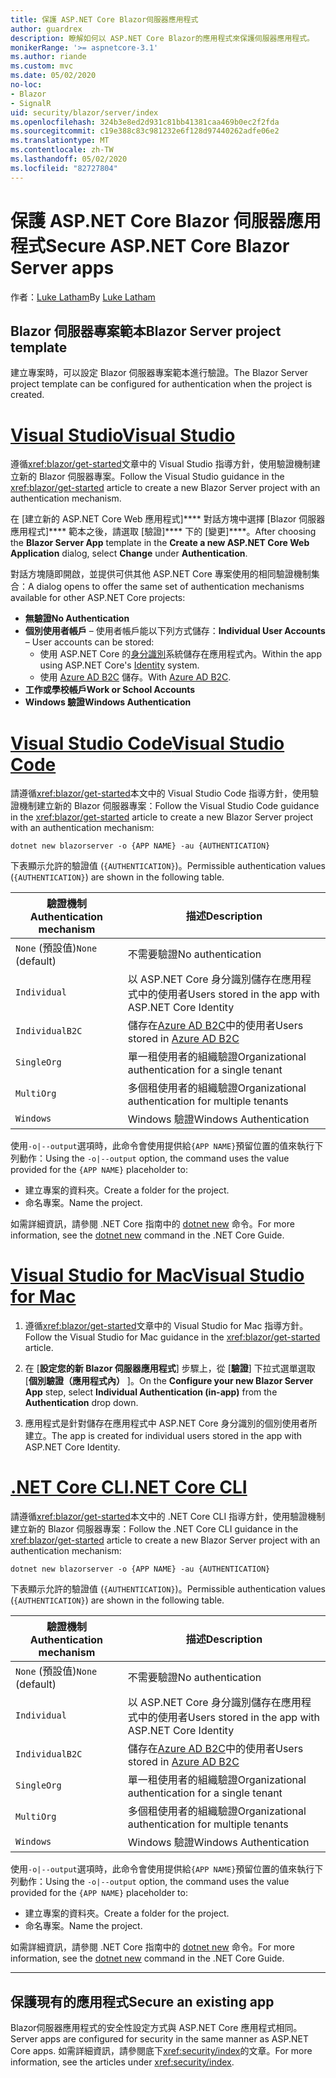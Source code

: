 ```yaml
---
title: 保護 ASP.NET Core Blazor伺服器應用程式
author: guardrex
description: 瞭解如何以 ASP.NET Core Blazor的應用程式來保護伺服器應用程式。
monikerRange: '>= aspnetcore-3.1'
ms.author: riande
ms.custom: mvc
ms.date: 05/02/2020
no-loc:
- Blazor
- SignalR
uid: security/blazor/server/index
ms.openlocfilehash: 324b3e8ed2d931c81bb41381caa469b0ec2f2fda
ms.sourcegitcommit: c19e388c83c981232e6f128d97440262adfe06e2
ms.translationtype: MT
ms.contentlocale: zh-TW
ms.lasthandoff: 05/02/2020
ms.locfileid: "82727804"
---
```

# <a name="secure-aspnet-core-blazor-server-apps"></a><span data-ttu-id="4d71c-103">保護 ASP.NET Core Blazor 伺服器應用程式</span><span class="sxs-lookup"><span data-stu-id="4d71c-103">Secure ASP.NET Core Blazor Server apps</span></span>

<span data-ttu-id="4d71c-104">作者：[Luke Latham](https://github.com/guardrex)</span><span class="sxs-lookup"><span data-stu-id="4d71c-104">By [Luke Latham](https://github.com/guardrex)</span></span>

## <a name="blazor-server-project-template"></a><span data-ttu-id="4d71c-105">Blazor 伺服器專案範本</span><span class="sxs-lookup"><span data-stu-id="4d71c-105">Blazor Server project template</span></span>

<span data-ttu-id="4d71c-106">建立專案時，可以設定 Blazor 伺服器專案範本進行驗證。</span><span class="sxs-lookup"><span data-stu-id="4d71c-106">The Blazor Server project template can be configured for authentication when the project is created.</span></span>

# <a name="visual-studio"></a>[<span data-ttu-id="4d71c-107">Visual Studio</span><span class="sxs-lookup"><span data-stu-id="4d71c-107">Visual Studio</span></span>](#tab/visual-studio)

<span data-ttu-id="4d71c-108">遵循<xref:blazor/get-started>文章中的 Visual Studio 指導方針，使用驗證機制建立新的 Blazor 伺服器專案。</span><span class="sxs-lookup"><span data-stu-id="4d71c-108">Follow the Visual Studio guidance in the <xref:blazor/get-started> article to create a new Blazor Server project with an authentication mechanism.</span></span>

<span data-ttu-id="4d71c-109">在 [建立新的 ASP.NET Core Web 應用程式]\*\*\*\* 對話方塊中選擇 [Blazor 伺服器應用程式]\*\*\*\* 範本之後，請選取 [驗證]\*\*\*\* 下的 [變更]\*\*\*\*。</span><span class="sxs-lookup"><span data-stu-id="4d71c-109">After choosing the **Blazor Server App** template in the **Create a new ASP.NET Core Web Application** dialog, select **Change** under **Authentication**.</span></span>

<span data-ttu-id="4d71c-110">對話方塊隨即開啟，並提供可供其他 ASP.NET Core 專案使用的相同驗證機制集合：</span><span class="sxs-lookup"><span data-stu-id="4d71c-110">A dialog opens to offer the same set of authentication mechanisms available for other ASP.NET Core projects:</span></span>

* <span data-ttu-id="4d71c-111">**無驗證**</span><span class="sxs-lookup"><span data-stu-id="4d71c-111">**No Authentication**</span></span>
* <span data-ttu-id="4d71c-112">**個別使用者帳戶** &ndash; 使用者帳戶能以下列方式儲存：</span><span class="sxs-lookup"><span data-stu-id="4d71c-112">**Individual User Accounts** &ndash; User accounts can be stored:</span></span>
  * <span data-ttu-id="4d71c-113">使用 ASP.NET Core 的[身分識別](xref:security/authentication/identity)系統儲存在應用程式內。</span><span class="sxs-lookup"><span data-stu-id="4d71c-113">Within the app using ASP.NET Core's [Identity](xref:security/authentication/identity) system.</span></span>
  * <span data-ttu-id="4d71c-114">使用 [Azure AD B2C](xref:security/authentication/azure-ad-b2c) 儲存。</span><span class="sxs-lookup"><span data-stu-id="4d71c-114">With [Azure AD B2C](xref:security/authentication/azure-ad-b2c).</span></span>
* <span data-ttu-id="4d71c-115">**工作或學校帳戶**</span><span class="sxs-lookup"><span data-stu-id="4d71c-115">**Work or School Accounts**</span></span>
* <span data-ttu-id="4d71c-116">**Windows 驗證**</span><span class="sxs-lookup"><span data-stu-id="4d71c-116">**Windows Authentication**</span></span>

# <a name="visual-studio-code"></a>[<span data-ttu-id="4d71c-117">Visual Studio Code</span><span class="sxs-lookup"><span data-stu-id="4d71c-117">Visual Studio Code</span></span>](#tab/visual-studio-code)

<span data-ttu-id="4d71c-118">請遵循<xref:blazor/get-started>本文中的 Visual Studio Code 指導方針，使用驗證機制建立新的 Blazor 伺服器專案：</span><span class="sxs-lookup"><span data-stu-id="4d71c-118">Follow the Visual Studio Code guidance in the <xref:blazor/get-started> article to create a new Blazor Server project with an authentication mechanism:</span></span>

```dotnetcli
dotnet new blazorserver -o {APP NAME} -au {AUTHENTICATION}
```

<span data-ttu-id="4d71c-119">下表顯示允許的驗證值 (`{AUTHENTICATION}`)。</span><span class="sxs-lookup"><span data-stu-id="4d71c-119">Permissible authentication values (`{AUTHENTICATION}`) are shown in the following table.</span></span>

| <span data-ttu-id="4d71c-120">驗證機制</span><span class="sxs-lookup"><span data-stu-id="4d71c-120">Authentication mechanism</span></span> | <span data-ttu-id="4d71c-121">描述</span><span class="sxs-lookup"><span data-stu-id="4d71c-121">Description</span></span> |
| ------------------------ | ----------- |
| <span data-ttu-id="4d71c-122">`None` (預設值)</span><span class="sxs-lookup"><span data-stu-id="4d71c-122">`None` (default)</span></span>         | <span data-ttu-id="4d71c-123">不需要驗證</span><span class="sxs-lookup"><span data-stu-id="4d71c-123">No authentication</span></span> |
| `Individual`             | <span data-ttu-id="4d71c-124">以 ASP.NET Core 身分識別儲存在應用程式中的使用者</span><span class="sxs-lookup"><span data-stu-id="4d71c-124">Users stored in the app with ASP.NET Core Identity</span></span> |
| `IndividualB2C`          | <span data-ttu-id="4d71c-125">儲存在[Azure AD B2C](xref:security/authentication/azure-ad-b2c)中的使用者</span><span class="sxs-lookup"><span data-stu-id="4d71c-125">Users stored in [Azure AD B2C](xref:security/authentication/azure-ad-b2c)</span></span> |
| `SingleOrg`              | <span data-ttu-id="4d71c-126">單一租使用者的組織驗證</span><span class="sxs-lookup"><span data-stu-id="4d71c-126">Organizational authentication for a single tenant</span></span> |
| `MultiOrg`               | <span data-ttu-id="4d71c-127">多個租使用者的組織驗證</span><span class="sxs-lookup"><span data-stu-id="4d71c-127">Organizational authentication for multiple tenants</span></span> |
| `Windows`                | <span data-ttu-id="4d71c-128">Windows 驗證</span><span class="sxs-lookup"><span data-stu-id="4d71c-128">Windows Authentication</span></span> |

<span data-ttu-id="4d71c-129">使用`-o|--output`選項時，此命令會使用提供給`{APP NAME}`預留位置的值來執行下列動作：</span><span class="sxs-lookup"><span data-stu-id="4d71c-129">Using the `-o|--output` option, the command uses the value provided for the `{APP NAME}` placeholder to:</span></span>

* <span data-ttu-id="4d71c-130">建立專案的資料夾。</span><span class="sxs-lookup"><span data-stu-id="4d71c-130">Create a folder for the project.</span></span>
* <span data-ttu-id="4d71c-131">命名專案。</span><span class="sxs-lookup"><span data-stu-id="4d71c-131">Name the project.</span></span>

<span data-ttu-id="4d71c-132">如需詳細資訊，請參閱 .NET Core 指南中的 [dotnet new](/dotnet/core/tools/dotnet-new) 命令。</span><span class="sxs-lookup"><span data-stu-id="4d71c-132">For more information, see the [dotnet new](/dotnet/core/tools/dotnet-new) command in the .NET Core Guide.</span></span>

# <a name="visual-studio-for-mac"></a>[<span data-ttu-id="4d71c-133">Visual Studio for Mac</span><span class="sxs-lookup"><span data-stu-id="4d71c-133">Visual Studio for Mac</span></span>](#tab/visual-studio-mac)

1. <span data-ttu-id="4d71c-134">遵循<xref:blazor/get-started>文章中的 Visual Studio for Mac 指導方針。</span><span class="sxs-lookup"><span data-stu-id="4d71c-134">Follow the Visual Studio for Mac guidance in the <xref:blazor/get-started> article.</span></span>

1. <span data-ttu-id="4d71c-135">在 [**設定您的新 Blazor 伺服器應用程式**] 步驟上，從 [**驗證**] 下拉式選單選取 [**個別驗證（應用程式內）** ]。</span><span class="sxs-lookup"><span data-stu-id="4d71c-135">On the **Configure your new Blazor Server App** step, select **Individual Authentication (in-app)** from the **Authentication** drop down.</span></span>

1. <span data-ttu-id="4d71c-136">應用程式是針對儲存在應用程式中 ASP.NET Core 身分識別的個別使用者所建立。</span><span class="sxs-lookup"><span data-stu-id="4d71c-136">The app is created for individual users stored in the app with ASP.NET Core Identity.</span></span>

# <a name="net-core-cli"></a>[<span data-ttu-id="4d71c-137">.NET Core CLI</span><span class="sxs-lookup"><span data-stu-id="4d71c-137">.NET Core CLI</span></span>](#tab/netcore-cli/)

<span data-ttu-id="4d71c-138">請遵循<xref:blazor/get-started>本文中的 .NET Core CLI 指導方針，使用驗證機制建立新的 Blazor 伺服器專案：</span><span class="sxs-lookup"><span data-stu-id="4d71c-138">Follow the .NET Core CLI guidance in the <xref:blazor/get-started> article to create a new Blazor Server project with an authentication mechanism:</span></span>

```dotnetcli
dotnet new blazorserver -o {APP NAME} -au {AUTHENTICATION}
```

<span data-ttu-id="4d71c-139">下表顯示允許的驗證值 (`{AUTHENTICATION}`)。</span><span class="sxs-lookup"><span data-stu-id="4d71c-139">Permissible authentication values (`{AUTHENTICATION}`) are shown in the following table.</span></span>

| <span data-ttu-id="4d71c-140">驗證機制</span><span class="sxs-lookup"><span data-stu-id="4d71c-140">Authentication mechanism</span></span> | <span data-ttu-id="4d71c-141">描述</span><span class="sxs-lookup"><span data-stu-id="4d71c-141">Description</span></span> |
| ------------------------ | ----------- |
| <span data-ttu-id="4d71c-142">`None` (預設值)</span><span class="sxs-lookup"><span data-stu-id="4d71c-142">`None` (default)</span></span>         | <span data-ttu-id="4d71c-143">不需要驗證</span><span class="sxs-lookup"><span data-stu-id="4d71c-143">No authentication</span></span> |
| `Individual`             | <span data-ttu-id="4d71c-144">以 ASP.NET Core 身分識別儲存在應用程式中的使用者</span><span class="sxs-lookup"><span data-stu-id="4d71c-144">Users stored in the app with ASP.NET Core Identity</span></span> |
| `IndividualB2C`          | <span data-ttu-id="4d71c-145">儲存在[Azure AD B2C](xref:security/authentication/azure-ad-b2c)中的使用者</span><span class="sxs-lookup"><span data-stu-id="4d71c-145">Users stored in [Azure AD B2C](xref:security/authentication/azure-ad-b2c)</span></span> |
| `SingleOrg`              | <span data-ttu-id="4d71c-146">單一租使用者的組織驗證</span><span class="sxs-lookup"><span data-stu-id="4d71c-146">Organizational authentication for a single tenant</span></span> |
| `MultiOrg`               | <span data-ttu-id="4d71c-147">多個租使用者的組織驗證</span><span class="sxs-lookup"><span data-stu-id="4d71c-147">Organizational authentication for multiple tenants</span></span> |
| `Windows`                | <span data-ttu-id="4d71c-148">Windows 驗證</span><span class="sxs-lookup"><span data-stu-id="4d71c-148">Windows Authentication</span></span> |

<span data-ttu-id="4d71c-149">使用`-o|--output`選項時，此命令會使用提供給`{APP NAME}`預留位置的值來執行下列動作：</span><span class="sxs-lookup"><span data-stu-id="4d71c-149">Using the `-o|--output` option, the command uses the value provided for the `{APP NAME}` placeholder to:</span></span>

* <span data-ttu-id="4d71c-150">建立專案的資料夾。</span><span class="sxs-lookup"><span data-stu-id="4d71c-150">Create a folder for the project.</span></span>
* <span data-ttu-id="4d71c-151">命名專案。</span><span class="sxs-lookup"><span data-stu-id="4d71c-151">Name the project.</span></span>

<span data-ttu-id="4d71c-152">如需詳細資訊，請參閱 .NET Core 指南中的 [dotnet new](/dotnet/core/tools/dotnet-new) 命令。</span><span class="sxs-lookup"><span data-stu-id="4d71c-152">For more information, see the [dotnet new](/dotnet/core/tools/dotnet-new) command in the .NET Core Guide.</span></span>

---

## <a name="secure-an-existing-app"></a><span data-ttu-id="4d71c-153">保護現有的應用程式</span><span class="sxs-lookup"><span data-stu-id="4d71c-153">Secure an existing app</span></span>

Blazor<span data-ttu-id="4d71c-154">伺服器應用程式的安全性設定方式與 ASP.NET Core 應用程式相同。</span><span class="sxs-lookup"><span data-stu-id="4d71c-154"> Server apps are configured for security in the same manner as ASP.NET Core apps.</span></span> <span data-ttu-id="4d71c-155">如需詳細資訊，請參閱底下<xref:security/index>的文章。</span><span class="sxs-lookup"><span data-stu-id="4d71c-155">For more information, see the articles under <xref:security/index>.</span></span>
